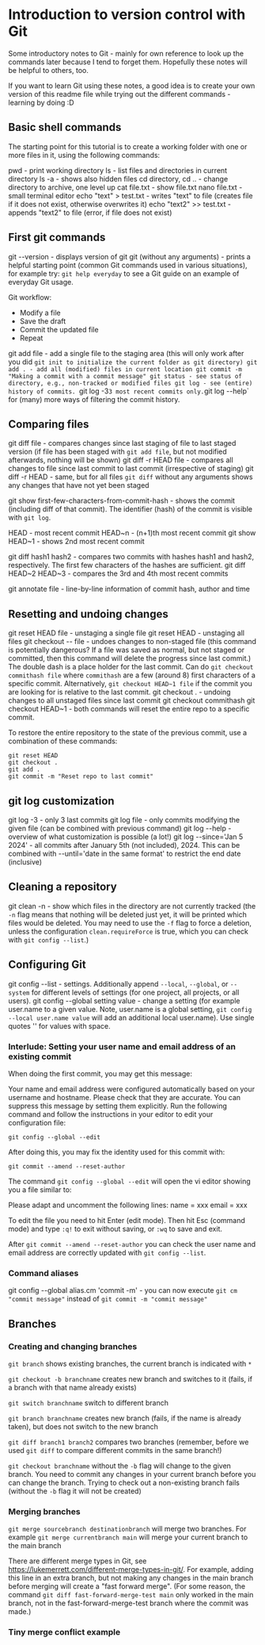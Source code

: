 # Introduction to version control with Git

Some introductory notes to Git - mainly for own reference to look up the commands later because I tend to forget them. Hopefully these notes will be helpful to others, too.

If you want to learn Git using these notes, a good idea is to create your own version of this readme file while trying out the different commands - learning by doing :D


## Basic shell commands

The starting point for this tutorial is to create a working folder with one or more files in it, using the following commands:

pwd - print working directory
ls - list files and directories in current directory
ls -a - shows also hidden files
cd directory, cd .. - change directory to archive, one level up
cat file.txt - show file.txt
nano file.txt - small terminal editor
echo "text" > test.txt - writes "text" to file (creates file if it does not exist, otherwise overwrites it)
echo "text2" >> test.txt - appends "text2" to file (error, if file does not exist)


## First git commands

git --version - displays version of git
git (without any arguments) - prints a helpful starting point (common Git commands used in various situations), for example try: `git help everyday` to see a Git guide on an example of everyday Git usage.

Git workflow: 

- Modify a file
- Save the draft
- Commit the updated file
- Repeat

git add file - add a single file to the staging area (this will only work after you did `git init to initialize the current folder as git directory)
git add . - add all (modified) files in current location
git commit -m "Making a commit with a commit message"
git status - see status of directory, e.g., non-tracked or modified files
git log - see (entire) history of commits. `git log -3` 3 most recent commits only. `git log --help` for (many) more ways of filtering the commit history.



## Comparing files

git diff file - compares changes since last staging of file to last staged version (if file has been staged with `git add file`, but not modified afterwards, nothing will be shown)
git diff -r HEAD file - compares all changes to file since last commit to last commit (irrespective of staging)
git diff -r HEAD - same, but for all files
`git diff` without any arguments shows any changes that have not yet been staged

git show first-few-characters-from-commit-hash - shows the commit (including diff of that commit). The identifier (hash) of the commit is visible with `git log`.

HEAD - most recent commit
HEAD~n - (n+1)th most recent commit
git show HEAD~1 - shows 2nd most recent commit

git diff hash1 hash2 - compares two commits with hashes hash1 and hash2, respectively. The first few characters of the hashes are sufficient.
git diff HEAD~2 HEAD~3 - compares the 3rd and 4th most recent commits

git annotate file - line-by-line information of commit hash, author and time


## Resetting and undoing changes

git reset HEAD file - unstaging a single file
git reset HEAD - unstaging all files
git checkout -- file - undoes changes to non-staged file (this command is potentially dangerous? If a file was saved as normal, but not staged or committed, then this command will delete the progress since last commit.) The double dash is a place holder for the last commit. Can do `git checkout commithash file` where `commithash` are a few (around 8) first characters of a specific commit. Alternatively, `git checkout HEAD~1 file` if the commit you are looking for is relative to the last commit.
git checkout . - undoing changes to all unstaged files since last commit
git checkout commithash
git checkout HEAD~1 - both commands will reset the entire repo to a specific commit.

To restore the entire repository to the state of the previous commit, use a combination of these commands:

    git reset HEAD
    git checkout .
    git add .
    git commit -m "Reset repo to last commit"


## git log customization

git log -3 - only 3 last commits
git log file - only commits modifying the given file (can be combined with previous command)
git log --help - overview of what customization is possible (a lot!)
git log --since='Jan 5 2024' - all commits after January 5th (not included), 2024. This can be combined with --until='date in the same format' to restrict the end date (inclusive)


## Cleaning a repository

git clean -n - show which files in the directory are not currently tracked (the `-n` flag means that nothing will be deleted just yet, it will be printed which files would be deleted. You may need to use the `-f` flag to force a deletion, unless the configuration `clean.requireForce` is true, which you can check with `git config --list`.)


## Configuring Git

git config --list - settings. Additionally append `--local`, `--global`, or `--system` for different levels of settings (for one project, all projects, or all users).
git config --global setting value - change a setting (for example user.name to a given value. Note, user.name is a global setting, `git config --local user.name value` will add an additional local user.name). Use single quotes '' for values with space.


### Interlude: Setting your user name and email address of an existing commit

When doing the first commit, you may get this message:

Your name and email address were configured automatically based
on your username and hostname. Please check that they are accurate.
You can suppress this message by setting them explicitly. Run the
following command and follow the instructions in your editor to edit
your configuration file:

    git config --global --edit

After doing this, you may fix the identity used for this commit with:

    git commit --amend --reset-author


The command `git config --global --edit` will open the vi editor showing you a file similar to:

 Please adapt and uncomment the following lines:
        name = xxx
        email = xxx

To edit the file you need to hit Enter (edit mode). Then hit Esc (command mode) and type `:q!` to exit without saving, or `:wq` to save and exit.

After `git commit --amend --reset-author` you can check the user name and email address are correctly updated with `git config --list`.


### Command aliases

git config --global alias.cm 'commit -m' - you can now execute `git cm "commit message"` instead of `git commit -m "commit message"`


## Branches

### Creating and changing branches

`git branch` shows existing branches, the current branch is indicated with `*`

`git checkout -b branchname` creates new branch and switches to it (fails, if a branch with that name already exists)

`git switch branchname` switch to different branch

`git branch branchname` creates new branch (fails, if the name is already taken), but does not switch to the new branch

`git diff branch1 branch2` compares two branches (remember, before we used `git diff` to compare different commits in the same branch!)

`git checkout branchname` without the `-b` flag will change to the given branch. You need to commit any changes in your current branch before you can change the branch. Trying to check out a non-existing branch fails (without the `-b` flag it will not be created)


### Merging branches

`git merge sourcebranch destinationbranch` will merge two branches. For example `git merge currentbranch main` will merge your current branch to the main branch

There are different merge types in Git, see https://lukemerrett.com/different-merge-types-in-git/. For example, adding this line in an extra branch, but not making any changes in the main branch before merging will create a "fast forward merge". (For some reason, the command `git diff fast-forward-merge-test main` only worked in the main branch, not in the fast-forward-merge-test branch where the commit was made.)


### Tiny merge conflict example











